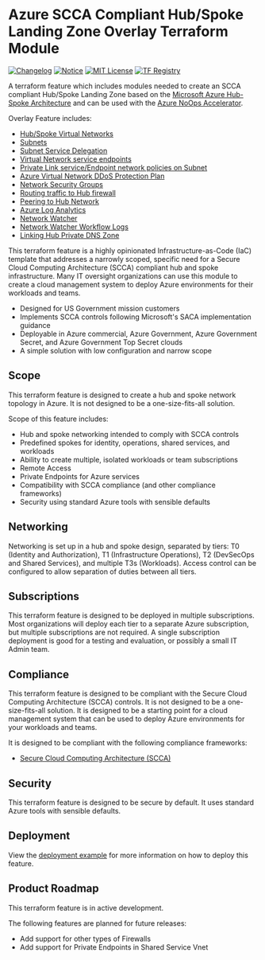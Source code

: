 # Azure SCCA Compliant Hub/Spoke Landing Zone Overlay Terraform Module

[![Changelog](https://img.shields.io/badge/changelog-release-green.svg)](CHANGELOG.md) [![Notice](https://img.shields.io/badge/notice-copyright-yellow.svg)](NOTICE) [![MIT License](https://img.shields.io/badge/license-MIT-orange.svg)](LICENSE) [![TF Registry](https://img.shields.io/badge/terraform-registry-blue.svg)](https://registry.terraform.io/modules/azuremoops/terraform-azurerm-overlays-hubspoke/azurerm/)

A terraform feature which includes modules needed to create an SCCA compliant Hub/Spoke Landing Zone based on the [Microsoft Azure Hub-Spoke Architecture](https://learn.microsoft.com/en-us/azure/architecture/reference-architectures/hybrid-networking/hub-spoke?tabs=cli) and can be used with the [Azure NoOps Accelerator](http://aka.ms/azurenoops).

Overlay Feature includes:

* [Hub/Spoke Virtual Networks](https://www.terraform.io/docs/providers/azurerm/r/virtual_network.html)
* [Subnets](https://www.terraform.io/docs/providers/azurerm/r/subnet.html)
* [Subnet Service Delegation](https://www.terraform.io/docs/providers/azurerm/r/subnet.html#delegation)
* [Virtual Network service endpoints](https://www.terraform.io/docs/providers/azurerm/r/subnet.html#service_endpoints)
* [Private Link service/Endpoint network policies on Subnet](https://www.terraform.io/docs/providers/azurerm/r/subnet.html#enforce_private_link_endpoint_network_policies)
* [Azure Virtual Network DDoS Protection Plan](https://www.terraform.io/docs/providers/azurerm/r/network_ddos_protection_plan.html)
* [Network Security Groups](https://www.terraform.io/docs/providers/azurerm/r/network_security_group.html)
* [Routing traffic to Hub firewall](https://www.terraform.io/docs/providers/azurerm/r/route_table.html)
* [Peering to Hub Network](https://www.terraform.io/docs/providers/azurerm/r/role_assignment.html)
* [Azure Log Analytics](https://www.terraform.io/docs/providers/azurerm/r/log_analytics.html)
* [Network Watcher](https://www.terraform.io/docs/providers/azurerm/r/network_watcher.html)
* [Network Watcher Workflow Logs](https://www.terraform.io/docs/providers/azurerm/r/network_watcher_flow_log.html)
* [Linking Hub Private DNS Zone](https://www.terraform.io/docs/providers/azurerm/r/private_dns_zone.html)

This terraform feature is a highly opinionated Infrastructure-as-Code (IaC) template that addresses a narrowly scoped, specific need for a Secure Cloud Computing Architecture (SCCA) compliant hub and spoke infrastructure. Many IT oversight organizations can use this module to create a cloud management system to deploy Azure environments for their workloads and teams.

* Designed for US Government mission customers
* Implements SCCA controls following Microsoft's SACA implementation guidance
* Deployable in Azure commercial, Azure Government, Azure Government Secret, and Azure Government Top Secret clouds
* A simple solution with low configuration and narrow scope

## Scope

This terraform feature is designed to create a hub and spoke network topology in Azure. It is not designed to be a one-size-fits-all solution.

Scope of this feature includes:

* Hub and spoke networking intended to comply with SCCA controls
* Predefined spokes for identity, operations, shared services, and workloads
* Ability to create multiple, isolated workloads or team subscriptions
* Remote Access
* Private Endpoints for Azure services
* Compatibility with SCCA compliance (and other compliance frameworks)
* Security using standard Azure tools with sensible defaults

## Networking

Networking is set up in a hub and spoke design, separated by tiers: T0 (Identity and Authorization), T1 (Infrastructure Operations), T2 (DevSecOps and Shared Services), and multiple T3s (Workloads). Access control can be configured to allow separation of duties between all tiers.

## Subscriptions

This terraform feature is designed to be deployed in multiple subscriptions. Most organizations will deploy each tier to a separate Azure subscription, but multiple subscriptions are not required. A single subscription deployment is good for a testing and evaluation, or possibly a small IT Admin team.

## Compliance

This terraform feature is designed to be compliant with the Secure Cloud Computing Architecture (SCCA) controls. It is not designed to be a one-size-fits-all solution. It is designed to be a starting point for a cloud management system that can be used to deploy Azure environments for your workloads and teams.

It is designed to be compliant with the following compliance frameworks:

* [Secure Cloud Computing Architecture (SCCA)](https://www.cisa.gov/secure-cloud-computing-architecture)

## Security

This terraform feature is designed to be secure by default. It uses standard Azure tools with sensible defaults.

## Deployment

View the [deployment example](./examples/complete/one_module/readme.md) for more information on how to deploy this feature.

## Product Roadmap

This terraform feature is in active development.

The following features are planned for future releases:

* Add support for other types of Firewalls
* Add support for Private Endpoints in Shared Service Vnet
